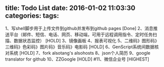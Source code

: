 title: Todo List
date: 2016-01-02 11:03:30
categories:
tags:
---

1、写shell脚步用于上传文件到github并发布到github pages [Done]
2、消息推送平台（邮件、短信、电话、网页、移动端，可用于远程调用指令、定时任务扫描、数据状态监控） [HOLD]
3、镜像画板
4、报表可视化
5、二维码》图形码》三维码》色彩码》图片码》音乐码》电影码 [HOLD]
6、GenScript系统间数据核对系统 [HOLD]
7、fork alsotang's alsohosts
8、json个人简历
9、google translator for github
10、ZZGoogle [HOLD]
#11、微信企业号 [HIGHEST]